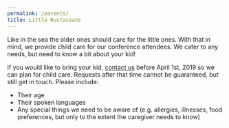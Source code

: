 ```yaml
---
permalink: /parents/
title: Little Rustaceans
---
```


Like in the sea the older ones should care for the little ones. With that in mind, we provide child care for our conference attendees. We cater to any needs, but need to know a bit about your kid!

If you would like to bring your kid, [contact us](mailto:oxidizeconf@ferrous-systems.com?subject=Child%20care%20at%20Oxidize) before April 1st, 2019 so we can plan for child care. Requests after that time cannot be guaranteed, but still get in touch. Please include:

* Their age
* Their spoken languages
* Any special things we need to be aware of (e.g. allergies, illnesses, food preferences, but only to the extent the caregiver needs to know)
